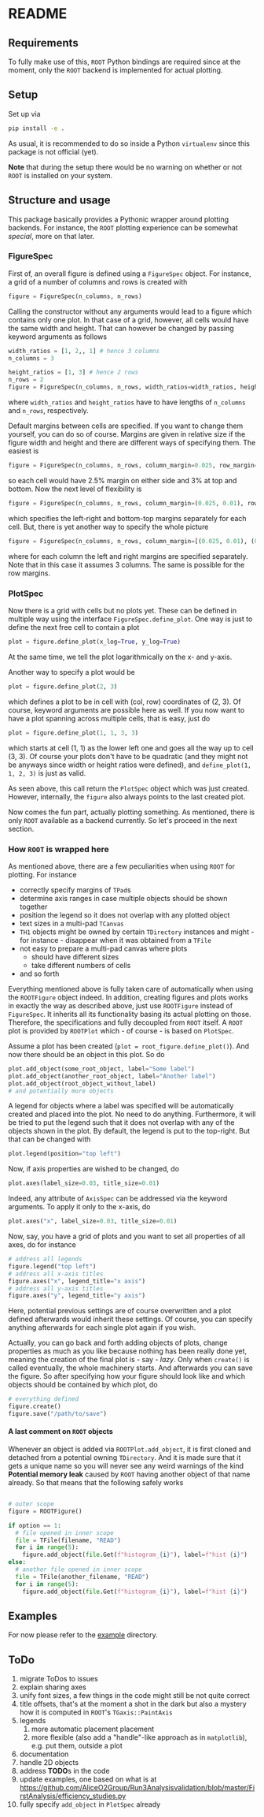 # README

## Requirements

To fully make use of this, `ROOT` Python bindings are required since at the moment, only the `ROOT`
backend is implemented for actual plotting.

## Setup

Set up via
```bash
pip install -e .
```

As usual, it is recommended to do so inside a Python `virtualenv` since this package is not official (yet).

**Note** that during the setup there would be no warning on whether or not `ROOT` is installed on your system.

## Structure and usage

This package basically provides a Pythonic wrapper around plotting backends. For instance, the `ROOT` plotting
experience can be somewhat *special*, more on that later.

### FigureSpec

First of, an overall figure is defined using a `FigureSpec` object. For instance, a grid of a number of columns and rows is created with
```python
figure = FigureSpec(n_columns, n_rows)
```

Calling the constructor without any arguments would lead to a figure which contains only one plot. In that case of a grid, however, all cells would have the same width and height. That can however be changed by passing keyword arguments as follows
```python
width_ratios = [1, 2,, 1] # hence 3 columns
n_columns = 3

height_ratios = [1, 3] # hence 2 rows
n_rows = 2
figure = FigureSpec(n_columns, n_rows, width_ratios=width_ratios, height_ratios=height_ratios)
```
where `width_ratios` and `height_ratios` have to have lengths of `n_columns` and `n_rows`, respectively.

Default margins between cells are specified. If you want to change them yourself, you can do so of course. Margins are given in relative size if the figure width and height and there are different ways of specifying them. The easiest is
```python
figure = FigureSpec(n_columns, n_rows, column_margin=0.025, row_margin=0.03)
```
so each cell would have 2.5% margin on either side and 3% at top and bottom. Now the next level of flexibility is
```python
figure = FigureSpec(n_columns, n_rows, column_margin=(0.025, 0.01), row_margin=(0.03, 0))
```
which specifies the left-right and bottom-top margins separately for each cell. But, there is yet another way to specify the whole picture
```python
figure = FigureSpec(n_columns, n_rows, column_margin=[(0.025, 0.01), (0.025, 0), (0, 0.01)]) # 3 columns!
```
where for each column the left and right margins are specified separately. Note that in this case it assumes 3 columns. The same is possible for the row margins.

### PlotSpec

Now there is a grid with cells but no plots yet. These can be defined in multiple way using the interface `FigureSpec.define_plot`. One way is just to define the next free cell to contain a plot
```python
plot = figure.define_plot(x_log=True, y_log=True)
```
At the same time, we tell the plot logarithmically on the x- and y-axis.

Another way to specify a plot would be
```python
plot = figure.define_plot(2, 3)
```
which defines a plot to be in cell with (col, row) coordinates of (2, 3). Of course, keyword arguments are possible here as well. If you now want to have a plot spanning across multiple cells, that is easy, just do
```python
plot = figure.define_plot(1, 1, 3, 3)
```
which starts at cell (1, 1) as the lower left one and goes all the way up to cell (3, 3). Of course your plots don't have to be quadratic (and they might not be anyways since width or height ratios were defined), and `define_plot(1, 1, 2, 3)` is just as valid.

As seen above, this call return the `PlotSpec` object which was just created. However, internally, the `figure` also always points to the last created plot.

Now comes the fun part, actually plotting something. As mentioned, there is only `ROOT` available as a backend currently. So let's proceed in the next section.


### How `ROOT` is wrapped here

As mentioned above, there are a few peculiarities when using `ROOT` for plotting. For instance

* correctly specify margins of `TPad`s
* determine axis ranges in case multiple objects should be shown together
* position the legend so it does not overlap with any plotted object
* text sizes in a multi-pad `TCanvas`
* `TH1` objects might be owned by certain `TDirectory` instances and might - for instance - disappear when it was obtained from a `TFile`
* not easy to prepare a multi-pad canvas where plots
    * should have different sizes
    * take different numbers of cells
* and so forth

Everything mentioned above is fully taken care of automatically when using the `ROOTFigure` object indeed. In addition, creating figures and plots works in exactly the way as described above, just use `ROOTFigure` instead of `FigureSpec`. It inherits all its functionality basing its actual plotting on those. Therefore, the specifications and fully decoupled from `ROOT` itself. A `ROOT` plot is provided by `ROOTPlot` which - of course - is based on `PlotSpec`.

Assume a plot has been created (`plot = root_figure.define_plot()`). And now there should be an object in this plot. So do
```python
plot.add_object(some_root_object, label="Some label")
plot.add_object(another_root_object, label="Another label")
plot.add_object(root_object_without_label)
# and potentially more objects
```
A legend for objects where a label was specified will be automatically created and placed into the plot. No need to do anything. Furthermore, it will be tried to put the legend such that it does not overlap with any of the objects shown in the plot. By default, the legend is put to the top-right. But that can be changed with
```python
plot.legend(position="top left")
```
Now, if axis properties are wished to be changed, do
```python
plot.axes(label_size=0.03, title_size=0.01)
```
Indeed, any attribute of `AxisSpec` can be addressed via the keyword arguments. To apply it only to the x-axis, do
```python
plot.axes("x", label_size=0.03, title_size=0.01)
```
Now, say, you have a grid of plots and you want to set all properties of all axes, do for instance
```python
# address all legends
figure.legend("top left")
# address all x-axis titles
figure.axes("x", legend_title="x axis")
# address all y-axis titles
figure.axes("y", legend_title="y axis")
```
Here, potential previous settings are of course overwritten and a plot defined afterwards would inherit these settings. Of course, you can specify anything afterwards for each single plot again if you wish.

Actually, you can go back and forth adding objects of plots, change properties as much as you like because nothing has been really done yet, meaning the creation of the final plot is - say - *lazy*. Only when `create()` is called eventually, the whole machinery starts. And afterwards you can save the figure. So after specifying how your figure should look like and which objects should be contained by which plot, do
```python
# everything defined
figure.create()
figure.save("/path/to/save")
```

#### A last comment on `ROOT` objects

Whenever an object is added via `ROOTPlot.add_object`, it is first cloned and detached from a potential owning `TDirectory`. And it is made sure that it gets a unique name so you will never see any weird warnings of the kind **Potential memory leak** caused by `ROOT` having another object of that name already. So that means that the following safely works

```python

# outer scope
figure = ROOTFigure()

if option == 1:
  # file opened in inner scope
  file = TFile(filename, "READ")
  for i in range(5):
    figure.add_object(file.Get(f"histogram_{i}"), label=f"hist {i}")
else:
  # another file opened in inner scope
  file = TFile(another_filename, "READ")
  for i in range(5):
    figure.add_object(file.Get(f"histogram_{i}"), label=f"hist {i}")
```


## Examples

For now please refer to the [example](./examples) directory.


## ToDo

1. migrate ToDos to issues
1. explain sharing axes
1. unify font sizes, a few things in the code might still be not quite correct
1. title offsets, that's at the moment a shot in the dark but also a mystery how it is computed in `ROOT`'s `TGaxis::PaintAxis`
1. legends
    1. more automatic placement placement
    1. more flexible (also add a "handle"-like approach as in `matplotlib`), e.g. put them, outside a plot
1. documentation
1. handle 2D objects
1. address **TODO**s in the code
1. update examples, one based on what is at https://github.com/AliceO2Group/Run3Analysisvalidation/blob/master/FirstAnalysis/efficiency_studies.py
1. fully specify `add_object` in `PlotSpec` already

